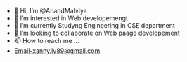 - 👋 Hi, I’m @AnandMalviya
- 👀 I’m interested in Web developemengt
- 🌱 I’m currently Studyng Engineering in CSE department 
- 💞️ I’m looking to collaborate on Web paage developement
- 📫 How to reach me ...
- Email-xanny.ly89@gmail.com

<!---
AnandMalviya/AnandMalviya is a ✨ special ✨ repository because its `README.md` (this file) appears on your GitHub profile.
You can click the Preview link to take a look at your changes.
--->

